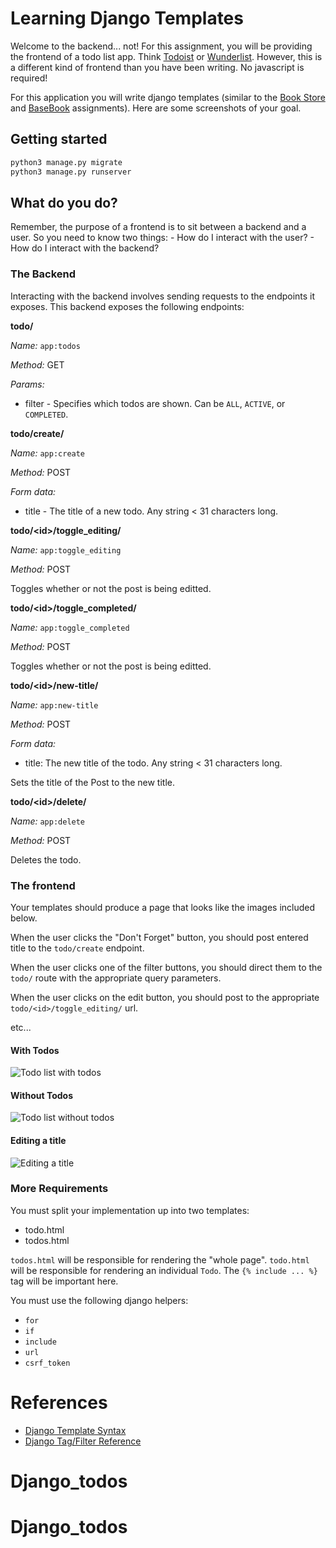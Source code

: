 # Learning Django Templates

Welcome to the backend... not!
For this assignment, you will be providing the frontend of a todo list app.
Think [Todoist](https://en.todoist.com/) or [Wunderlist](https://www.wunderlist.com/).
However, this is a different kind of frontend than you have been writing.
No javascript is required!

For this application you will write django templates
(similar to the [Book Store][book-store] and [BaseBook][base-book] assignments).
Here are some screenshots of your goal.

## Getting started

```bash
python3 manage.py migrate
python3 manage.py runserver
```

## What do you do?

Remember, the purpose of a frontend is to sit between a backend and a user.
So you need to know two things: - How do I interact with the user? - How do I interact with the backend?

### The Backend

Interacting with the backend involves sending requests to the endpoints it exposes.
This backend exposes the following endpoints:

**todo/**

_Name:_ `app:todos`

_Method:_ GET

_Params:_

-   filter - Specifies which todos are shown. Can be `ALL`, `ACTIVE`, or `COMPLETED`.

**todo/create/**

_Name:_ `app:create`

_Method:_ POST

_Form data:_

-   title - The title of a new todo. Any string < 31 characters long.

**todo/\<id\>/toggle_editing/**

_Name:_ `app:toggle_editing`

_Method:_ POST

Toggles whether or not the post is being editted.

**todo/\<id\>/toggle_completed/**

_Name:_ `app:toggle_completed`

_Method:_ POST

Toggles whether or not the post is being editted.

**todo/\<id\>/new-title/**

_Name:_ `app:new-title`

_Method:_ POST

_Form data:_

-   title: The new title of the todo. Any string < 31 characters long.

Sets the title of the Post to the new title.

**todo/\<id\>/delete/**

_Name:_ `app:delete`

_Method:_ POST

Deletes the todo.

### The frontend

Your templates should produce a page that looks like the images included below.

When the user clicks the "Don't Forget" button, you should post entered title
to the `todo/create` endpoint.

When the user clicks one of the filter buttons, you should direct them to the
`todo/` route with the appropriate query parameters.

When the user clicks on the edit button, you should post to the appropriate
`todo/<id>/toggle_editing/` url.

etc...

#### With Todos

![Todo list with todos](screenshots/with-todos.png)

#### Without Todos

![Todo list without todos](screenshots/without-todos.png)

#### Editing a title

![Editing a title](screenshots/with-edit.png)

### More Requirements

You must split your implementation up into two templates:

-   todo.html
-   todos.html

`todos.html` will be responsible for rendering the "whole page".
`todo.html` will be responsible for rendering an individual `Todo`.
The `{% include ... %}` tag will be important here.

You must use the following django helpers:

-   `for`
-   `if`
-   `include`
-   `url`
-   `csrf_token`

# References

-   [Django Template Syntax][django-template-syntax]
-   [Django Tag/Filter Reference][django-tag-filter]

[django-tag-filter]: https://docs.djangoproject.com/en/2.0/ref/templates/builtins/#built-in-template-tags-and-filters
[django-template-syntax]: https://docs.djangoproject.com/en/2.0/topics/templates/#the-django-template-language
[book-store]: https://github.com/BaseCampCoding/BookStore-HTMLCSS
[base-book]: https://github.com/BaseCampCoding/BaseBook-HTMLCSS
# Django_todos
# Django_todos
